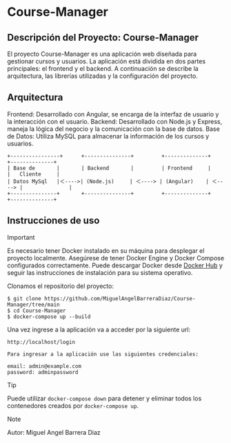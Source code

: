 # Course-Manager

## Descripción del Proyecto: Course-Manager
El proyecto Course-Manager es una aplicación web diseñada para gestionar cursos y usuarios. La aplicación está dividida en dos partes principales: el frontend y el backend. A continuación se describe la arquitectura, las librerías utilizadas y la configuración del proyecto.

## Arquitectura
Frontend: Desarrollado con Angular, se encarga de la interfaz de usuario y la interacción con el usuario.
Backend: Desarrollado con Node.js y Express, maneja la lógica del negocio y la comunicación con la base de datos.
Base de Datos: Utiliza MySQL para almacenar la información de los cursos y usuarios.

    +----------------+      +---------------+         +--------------+         +--------------+
    | Base de       |       | Backend       |         | Frontend     |         |   Cliente     |
    | Datos MySql   |＜---->| (Node.js)     | ＜----> | (Angular)    | ＜----> |               |
    +---------------+       +---------------+         +--------------+         +--------------+

## Instrucciones de uso

> [!IMPORTANT]
> Es necesario tener Docker instalado en su máquina para desplegar el proyecto localmente. Asegúrese de tener Docker Engine y Docker Compose configurados correctamente. Puede descargar Docker desde [Docker Hub](https://www.docker.com/products/docker-desktop) y seguir las instrucciones de instalación para su sistema operativo.

Clonamos el repositorio del proyecto:

    $ git clone https://github.com/MiguelAngelBarreraDiaz/Course-Manager/tree/main
    $ cd Course-Manager
    $ docker-compose up --build

Una vez ingrese a la aplicación va a acceder por la siguiente url:

    http://localhost/login
    
    Para ingresar a la aplicación use las siguientes credenciales:

    email: admin@example.com
    password: adminpassword

> [!TIP]
> Puede utilizar `docker-compose down` para detener y eliminar todos los contenedores creados por `docker-compose up`.


> [!NOTE]
> Autor: Miguel Angel Barrera Diaz

